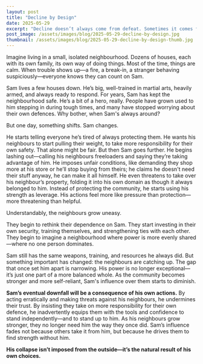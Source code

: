 ```yaml
---
layout: post
title: "Decline by Design"
date: 2025-05-29
excerpt: "Decline doesn’t always come from defeat. Sometimes it comes from alienating your own team."
post_image: /assets/images/blog/2025-05-29-decline-by-design.jpg
thumbnail: /assets/images/blog/2025-05-29-decline-by-design-thumb.jpg
---
```


Imagine living in a small, isolated neighbourhood.
Dozens of houses, each with its own family, its own way of doing things.
Most of the time, things are calm.
When trouble shows up—a fire, a break-in,
a stranger behaving suspiciously—everyone knows they can count on Sam.

Sam lives a few houses down.
He’s big, well-trained in martial arts, heavily armed,
and always ready to respond.
For years, Sam has kept the neighbourhood safe.
He’s a bit of a hero, really.
People have grown used to him stepping in during tough times,
and many have stopped worrying about their own defences.
Why bother, when Sam's always around?

But one day, something shifts.
Sam changes.

He starts telling everyone he’s tired of always protecting them.
He wants his neighbours to start pulling their weight,
to take more responsibility for their own safety.
That alone might be fair.
But then Sam goes further.
He begins lashing out—calling his neighbours freeloaders
and saying they’re taking advantage of him.
He imposes unfair conditions,
like demanding they shop more at his store or he’ll stop buying from theirs;
he claims he doesn't need their stuff anyway, he can make it all himself.
He even threatens to take over his neighbour’s property,
folding it into his own domain as though it always belonged to him.
Instead of protecting the community,
he starts using his strength as leverage.
His actions feel more like pressure
than protection—more threatening than helpful.

Understandably, the neighbours grow uneasy.

They begin to rethink their dependence on Sam.
They start investing in their own security, training themselves,
and strengthening ties with each other.
They begin to imagine a neighbourhood
where power is more evenly shared—where no one person dominates.

Sam still has the same weapons, training, and resources he always did.
But something important has changed: the neighbours are catching up.
The gap that once set him apart is narrowing.
His power is no longer exceptional—it’s just one part of a more balanced whole.
As the community becomes stronger and more self-reliant,
Sam's influence over them starts to diminish.

**Sam’s eventual downfall will be a consequence of his own actions.**
By acting erratically and making threats against his neighbours,
he undermines their trust.
By insisting they take on more responsibility for their own defence,
he inadvertently equips them with the tools and confidence
to stand independently—and to stand up to him.
As his neighbours grow stronger,
they no longer need him the way they once did.
Sam’s influence fades not because others take it from him,
but because he drives them to find strength without him.

**His collapse isn’t imposed from the outside—it’s the natural result of his own choices.**

